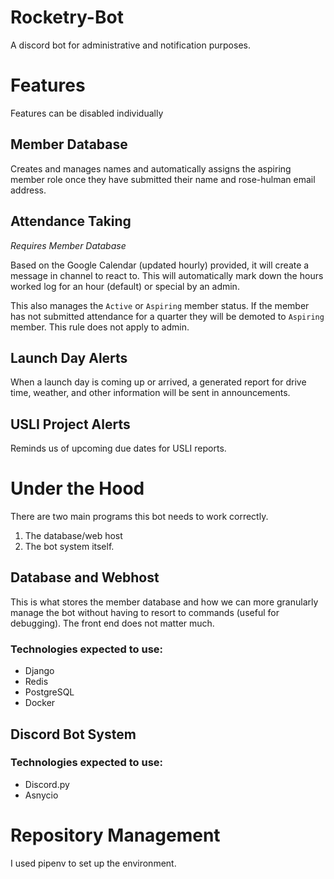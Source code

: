 # Rocketry-Bot
 A discord bot for administrative and notification purposes.

# Features
Features can be disabled individually
## Member Database
Creates and manages names and automatically assigns the aspiring member role once they have submitted their name and rose-hulman email address.

## Attendance Taking
*Requires Member Database*

Based on the Google Calendar (updated hourly) provided, it will create a message in channel to react to.
This will automatically mark down the hours worked log for an hour (default) or special by an admin.

This also manages the `Active` or `Aspiring` member status. If the member has not submitted attendance for a quarter they will be demoted to `Aspiring` member. This rule does not apply to admin.

## Launch Day Alerts
When a launch day is coming up or arrived, a generated report for drive time, weather, and other information will be sent in announcements. 

## USLI Project Alerts
Reminds us of upcoming due dates for USLI reports.

# Under the Hood
There are two main programs this bot needs to work correctly.
1. The database/web host
2. The bot system itself.

## Database and Webhost
This is what stores the member database and how we can more granularly manage the bot without having to resort to commands (useful for debugging). The front end does not matter much.

### Technologies expected to use:
* Django
* Redis
* PostgreSQL
* Docker

## Discord Bot System

### Technologies expected to use:
* Discord.py
* Asnycio

# Repository Management
I used pipenv to set up the environment.